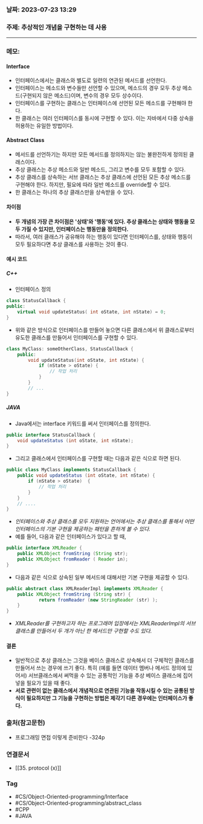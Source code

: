 ### 날짜: 2023-07-23 13:29

### 주제: 추상적인 개념을 구현하는 데 사용
---
### 메모: 
#### Interface
- 인터페이스에서는 클래스와 별도로 일련의 연관된 메서드를 선언한다. 
- 인터페이스는 메소드와 변수들만 선언할 수 있으며, 메소드의 경우 모두 추상 메소드(구현되지 않은 메소드)이며, 변수의 경우 모두 상수이다. 
- 인터페이스를 구현하는 클래스는 인터페이스에 선언된 모든 메소드를 구현해야 한다. 
- 한 클래스는 여러 인터페이스를 동시에 구현할 수 있다. 이는 자바에서 다중 상속을 허용하는 유일한 방법이다. 
#### Abstract Class
- 메서드를 선언하기는 하지만 모든 메서드를 정의하지는 않는 불완전하게 정의된 클래스이다. 
- 추상 클래스는 추상 메소드와 일반 메소드, 그리고 변수를 모두 포함할 수 있다. 
- 추상 클래스를 상속하는 서브 클래스는 추상 클래스에 선언된 모든 추상 메소드를 구현해야 한다. 하지만, 필요에 따라 일반 메소드를 override할 수 있다. 
- 한 클래스는 하나의 추상 클래스만을 상속받을 수 있다. 
#### 차이점 
- **두 개념의 가장 큰 차이점은 '상태'와 '행동'에 있다. 추상 클래스는 상태와 행동을 모두 가질 수 있지만, 인터페이스는 행동만을 정의한다.**
- 따라서, 여러 클래스가 공유해야 하는 행동이 있다면 인터페이스를, 상태와 행동이 모두 필요하다면 추상 클래스를 사용하는 것이 좋다. 
#### 예시 코드 
##### C++ 
- 인터페이스 정의 
``` Cpp
class StatusCallback { 
public: 
	virtual void updateStatus( int oState, int nState) = 0;
}
```
- 위와 같은 방식으로 인터페이스를 만들어 놓으면 다른 클래스에서 위 클래스로부터 유도한 클래스를 만들어서 인터페이스를 구현할 수 있다.
``` cpp 
class MyClass: someOtherClass, StatusCallback { 
	public: 
		void updateStatus(int oState, int nState) { 
			if (nState > oState) { 
				// 작업 처리
			}
		}
		// ...
}
```
##### JAVA
- Java에서는 interface 키워드를 써서 인터페이스를 정의한다.
``` java 
public interface StatusCallback { 
	void updateStatus (int oState, int nState); 
}
```
- 그리고 클래스에서 인터페이스를 구현할 때는 다음과 같은 식으로 하면 된다. 
``` java 
public class MyClass implements StatusCallback { 
	public void updateStatus (int oState, int nState) { 
		if (nState > oState)  {
			// 작업 처리
		}
	}
	// ....
}
```
- *인터페이스와 추상 클래스를 모두 지원하는 언어에서는 추상 클래스를 통해서 어떤 인터페이스의 기본 구현을 제공하는 패턴을 흔하게 볼 수 있다.* 
- 예를 들어, 다음과 같은 인터페이스가 있다고 할 때, 
``` java 
public interface XMLReader { 
	public XMLObject fromString (String str);
	public XMLObject fromReader ( Reader in); 
}
```
- 다음과 같은 식으로 상속된 일부 메서드에 대해서만 기본 구현을 제공할 수 있다. 
``` java 
public abstract class XMLReaderImpl implements XMLReader { 
	public XMLObject fromString (String str) { 
			return fromReader (new StringReader (str) );
	}
}
```
- *XMLReader를 구현하고자 하는 프로그래머 입장에서는 XMLReaderImpl의 서브 클래스를 만들어서 두 개가 아닌 한 메서드만 구현할 수도 있다.* 
#### 결론 
- 일반적으로 추상 클래스는 그것을 베이스 클래스로 상속해서 더 구체적인 클래스를 만들어서 쓰는 경우에 쓰기 좋다. 특히 (예를 들면 데이터 멤버나 메서드 정의에 있어서) 서브클래스에서 써먹을 수 있는 공통적인 기능을 추상 베이스 클래스에 집어넣을 필요가 있을 때 좋다. 
- **서로 관련이 없는 클래스에서 개념적으로 연관된 기능을 작동시킬 수 있는 공통된 방식이 필요하지만 그 기능을 구현하는 방법은 제각기 다른 경우에는 인터페이스가 좋다.** 

### 출처(참고문헌) 
- 프로그래밍 면접 이렇게 준비한다 -324p

### 연결문서 
- [[35. protocol (x)]]

### Tag
- #CS/Object-Oriented-programming/Interface
- #CS/Object-Oriented-programming/abstract_class
- #CPP
- #JAVA